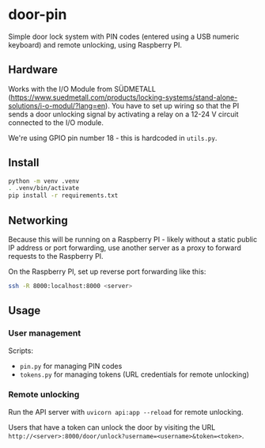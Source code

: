 # door-pin

Simple door lock system with PIN codes (entered using a USB numeric keyboard) and remote unlocking, using Raspberry PI.

## Hardware

Works with the I/O Module from SÜDMETALL (https://www.suedmetall.com/products/locking-systems/stand-alone-solutions/i-o-modul/?lang=en). You have to set up wiring so that the PI sends a door unlocking signal by activating a relay on a 12-24 V circuit connected to the I/O module.

We're using GPIO pin number 18 - this is hardcoded in `utils.py`. 

## Install

```bash
python -m venv .venv
. .venv/bin/activate
pip install -r requirements.txt
```

## Networking

Because this will be running on a Raspberry PI - likely without a static public IP address or port forwarding, use another server as a proxy to forward requests to the Raspberry PI.

On the Raspberry PI, set up reverse port forwarding like this:

```bash
ssh -R 8000:localhost:8000 <server>
```

## Usage

### User management

Scripts:
- `pin.py` for managing PIN codes
- `tokens.py` for managing tokens (URL credentials for remote unlocking)

### Remote unlocking

Run the API server with `uvicorn api:app --reload` for remote unlocking.

Users that have a token can unlock the door by visiting the URL `http://<server>:8000/door/unlock?username=<username>&token=<token>`.
